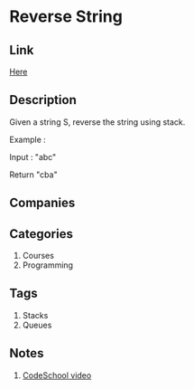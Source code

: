# Reverse String

## Link

[Here](https://www.interviewbit.com/problems/reverse-string/)

## Description

Given a string S, reverse the string using stack.

Example :

Input : "abc"

Return "cba"

## Companies

## Categories

1. Courses
1. Programming

## Tags

1. Stacks
1. Queues

## Notes

1. [CodeSchool video](https://www.youtube.com/watch?v=hNP72JdOIgY)